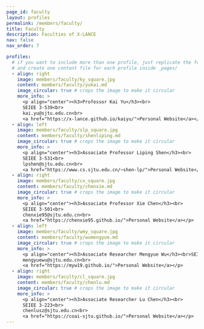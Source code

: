 ```yaml
---
page_id: faculty
layout: profiles
permalink: /members/faculty/
title: Faculty
description: Faculties of X-LANCE
nav: false
nav_order: 7

profiles:
  # if you want to include more than one profile, just replicate the following block
  # and create one content file for each profile inside _pages/
  - align: right
    image: members/faculty/ky_square.jpg
    content: members/faculty/yukai.md
    image_circular: true # crops the image to make it circular
    more_info: >
      <p align="center"><h3>Professor Kai Yu</h3><br>
      SEIEE 3-539<br>
      kai.yu@sjtu.edu.cn<br>
      <a href="https://x-lance.github.io/kaiyu/">Personal Website</a></p>
  - align: left
    image: members/faculty/slp_square.jpg
    content: members/faculty/shenliping.md
    image_circular: true # crops the image to make it circular
    more_info: >
      <p align="center"><h3>Associate Professor Liping Shen</h3><br>
      SEIEE 3-531<br>
      lpshen@sjtu.edu.cn<br>
      <a href="https://www.cs.sjtu.edu.cn/~shen-lp/">Personal Website</a></p>
  - align: right
    image: members/faculty/cx_square.jpg
    content: members/faculty/chenxie.md
    image_circular: true # crops the image to make it circular
    more_info: >
      <p align="center"><h3>Associate Professor Xie Chen</h3><br>
      SEIEE 3-501<br>
      chenxie95@sjtu.edu.cn<br>
      <a href="https://chenxie95.github.io/">Personal Website</a></p>
  - align: left
    image: members/faculty/wmy_square.jpg
    content: members/faculty/wumengyue.md
    image_circular: true # crops the image to make it circular
    more_info: >
      <p align="center"><h3>Associate Researcher Mengyue Wu</h3><br>SEIEE 3-524<br>
      mengyuewu@sjtu.edu.cn<br>
      <a href="https://myw19.github.io/">Personal Website</a></p>
  - align: right
    image: members/faculty/cl_square.jpg
    content: members/faculty/chenlu.md
    image_circular: true # crops the image to make it circular
    more_info: >
      <p align="center"><h3>Associate Researcher Lu Chen</h3><br>
      SEIEE 3-223<br>
      chenlusz@sjtu.edu.cn<br>
      <a href="https://coai-sjtu.github.io/">Personal Website</a></p>
---
```

